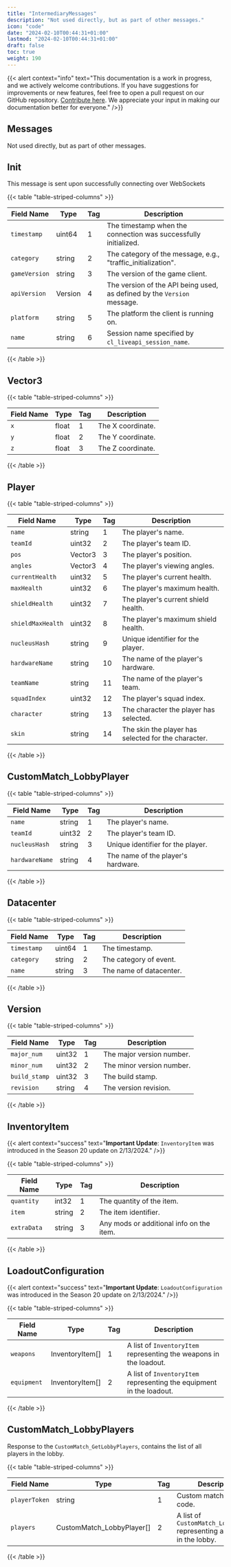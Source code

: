 ```yaml
---
title: "IntermediaryMessages"
description: "Not used directly, but as part of other messages."
icon: "code"
date: "2024-02-10T00:44:31+01:00"
lastmod: "2024-02-10T00:44:31+01:00"
draft: false
toc: true
weight: 190
---
```


{{< alert context="info" text="This documentation is a work in progress, and we actively welcome contributions. If you have suggestions for improvements or new features, feel free to open a pull request on our GitHub repository. [Contribute here](https://www.github.com/zeejayym/apex-liveapi-documentation). We appreciate your input in making our documentation better for everyone." />}}

## Messages

Not used directly, but as part of other messages.

## Init

This message is sent upon successfully connecting over WebSockets

{{< table "table-striped-columns" >}}

| Field Name  | Type    | Tag | Description                                                         |
|-------------|---------|-----|---------------------------------------------------------------------|
| `timestamp`   | uint64  | 1   | The timestamp when the connection was successfully initialized.    |
| `category`    | string  | 2   | The category of the message, e.g., "traffic_initialization".       |
| `gameVersion` | string  | 3   | The version of the game client.                                     |
| `apiVersion`  | Version | 4   | The version of the API being used, as defined by the `Version` message. |
| `platform`    | string  | 5   | The platform the client is running on.                              |
| `name`        | string  | 6   | Session name specified by `cl_liveapi_session_name`.                |

{{< /table >}}

## Vector3

{{< table "table-striped-columns" >}}

| Field Name | Type  | Tag | Description           |
|------------|-------|-----|-----------------------|
| `x`          | float | 1   | The X coordinate.     |
| `y`          | float | 2   | The Y coordinate.     |
| `z`          | float | 3   | The Z coordinate.     |

{{< /table >}}

## Player

{{< table "table-striped-columns" >}}

| Field Name       | Type    | Tag | Description                                       |
|------------------|---------|-----|---------------------------------------------------|
| `name`             | string  | 1   | The player's name.                                |
| `teamId`           | uint32  | 2   | The player's team ID.                             |
| `pos`              | Vector3 | 3   | The player's position.                            |
| `angles`           | Vector3 | 4   | The player's viewing angles.                      |
| `currentHealth`    | uint32  | 5   | The player's current health.                      |
| `maxHealth`        | uint32  | 6   | The player's maximum health.                      |
| `shieldHealth`     | uint32  | 7   | The player's current shield health.               |
| `shieldMaxHealth`  | uint32  | 8   | The player's maximum shield health.               |
| `nucleusHash`      | string  | 9   | Unique identifier for the player.                 |
| `hardwareName`     | string  | 10  | The name of the player's hardware.                |
| `teamName`         | string  | 11  | The name of the player's team.                    |
| `squadIndex`       | uint32  | 12  | The player's squad index.                         |
| `character`        | string  | 13  | The character the player has selected.            |
| `skin`             | string  | 14  | The skin the player has selected for the character.|

{{< /table >}}

## CustomMatch_LobbyPlayer

{{< table "table-striped-columns" >}}

| Field Name    | Type   | Tag | Description                           |
|---------------|--------|-----|---------------------------------------|
| `name`          | string | 1   | The player's name.                    |
| `teamId`        | uint32 | 2   | The player's team ID.                 |
| `nucleusHash`   | string | 3   | Unique identifier for the player.     |
| `hardwareName`  | string | 4   | The name of the player's hardware.    |

{{< /table >}}

## Datacenter

{{< table "table-striped-columns" >}}

| Field Name | Type   | Tag | Description             |
|------------|--------|-----|-------------------------|
| `timestamp`  | uint64 | 1   | The timestamp.          |
| `category`   | string | 2   | The category of event.  |
| `name`       | string | 3   | The name of datacenter. |

{{< /table >}}

## Version

{{< table "table-striped-columns" >}}

| Field Name  | Type   | Tag | Description                 |
|-------------|--------|-----|-----------------------------|
| `major_num`   | uint32 | 1   | The major version number.   |
| `minor_num`   | uint32 | 2   | The minor version number.   |
| `build_stamp` | uint32 | 3   | The build stamp.            |
| `revision`    | string | 4   | The version revision.       |

{{< /table >}}

## InventoryItem

{{< alert context="success" text="**Important Update**: `InventoryItem` was introduced in the Season 20 update on 2/13/2024." />}}

{{< table "table-striped-columns" >}}

| Field Name | Type   | Tag | Description                                     |
|------------|--------|-----|-------------------------------------------------|
| `quantity`   | int32  | 1   | The quantity of the item.                       |
| `item`       | string | 2   | The item identifier.                            |
| `extraData`  | string | 3   | Any mods or additional info on the item.       |

{{< /table >}}

## LoadoutConfiguration

{{< alert context="success" text="**Important Update**: `LoadoutConfiguration` was introduced in the Season 20 update on 2/13/2024." />}}

{{< table "table-striped-columns" >}}

| Field Name | Type             | Tag | Description                                                      |
|------------|------------------|-----|------------------------------------------------------------------|
| `weapons`    | InventoryItem[]  | 1   | A list of `InventoryItem` representing the weapons in the loadout. |
| `equipment`  | InventoryItem[]  | 2   | A list of `InventoryItem` representing the equipment in the loadout. |

{{< /table >}}


## CustomMatch_LobbyPlayers
Response to the `CustomMatch_GetLobbyPlayers`, contains the list of all players in the lobby.

{{< table "table-striped-columns" >}}

| Field Name   | Type                         | Tag | Description                                                          |
|--------------|------------------------------|-----|----------------------------------------------------------------------|
| `playerToken`  | string                       | 1   | Custom match lobby join code.                             |
| `players`      | CustomMatch_LobbyPlayer[]    | 2   | A list of `CustomMatch_LobbyPlayer` representing all players in the lobby. |

{{< /table >}}

